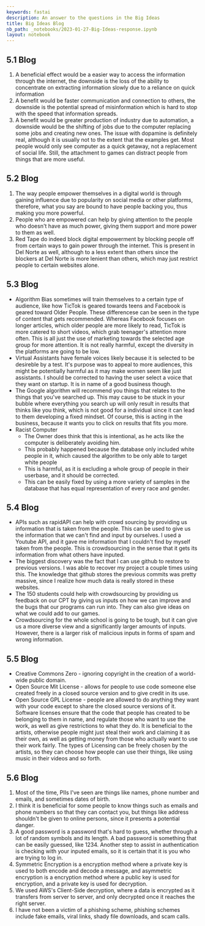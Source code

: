 ```yaml
---
keywords: fastai
description: An answer to the questions in the Big Ideas
title: Big Ideas Blog
nb_path: _notebooks/2023-01-27-Big-Ideas-response.ipynb
layout: notebook
---
```


<!--
#################################################
### THIS FILE WAS AUTOGENERATED! DO NOT EDIT! ###
#################################################
# file to edit: _notebooks/2023-01-27-Big-Ideas-response.ipynb
-->

<div class="container" id="notebook-container">
        
<div class="cell border-box-sizing text_cell rendered"><div class="inner_cell">
<div class="text_cell_render border-box-sizing rendered_html">
<h2 id="5.1-Blog">5.1 Blog<a class="anchor-link" href="#5.1-Blog"> </a></h2><ol>
<li>A beneficial effect would be a easier way to access the information through the internet, the downside is the loss of the ability to concentrate on extracting information slowly due to a reliance on quick information</li>
<li>A benefit would be faster communication and connection to others, the downside is the potential spread of misinformation which is hard to stop with the speed that information spreads.</li>
<li>A benefit would be greater production of industry due to automation, a downside would be the shifting of jobs due to the computer replacing some jobs and creating new ones.
The issue with dopamine is definitely real, although it is usually not to the extent that the examples get. Most people would only see computer as a quick getaway, not a replacement of social life. Still, the attachment to games can distract people from things that are more useful.</li>
</ol>

</div>
</div>
</div>
<div class="cell border-box-sizing text_cell rendered"><div class="inner_cell">
<div class="text_cell_render border-box-sizing rendered_html">
<h2 id="5.2-Blog">5.2 Blog<a class="anchor-link" href="#5.2-Blog"> </a></h2><ol>
<li>The way people empower themselves in a digital world is through gaining influence due to popularity on social media or other platforms, therefore, what you say are bound to have people backing you, thus making you more powerful.</li>
<li>People who are empowered can help by giving attention to the people who doesn't have as much power, giving them support and more power to them as well.</li>
<li>Red Tape do indeed block digital empowerment by blocking people off from certain ways to gain power through the internet. This is present in Del Norte as well, although to a less extent than others since the blockers at Del Norte is more lenient than others, which may just restrict people to certain websites alone.</li>
</ol>

</div>
</div>
</div>
<div class="cell border-box-sizing text_cell rendered"><div class="inner_cell">
<div class="text_cell_render border-box-sizing rendered_html">
<h2 id="5.3-Blog">5.3 Blog<a class="anchor-link" href="#5.3-Blog"> </a></h2><ul>
<li>Algorithm Bias sometimes will train themselves to a certain type of audience, like how TicTok is geared towards teens and Facebook is geared toward Older People. These differencese can be seen in the type of content that gets recommended. Whereas Facebook focuses on longer articles, which older people are more likely to read, TicTok is more catered to short videos, which grab teenager's attention more often. This is all just the use of marketing towards the selected age group for more attention. It is not really harmful, except the diversity in the platforms are going to be low.</li>
<li>Virtual Assistants have female voices likely because it is selected to be desireble by a test. It's purpose was to appeal to more audiences, this might be potentially harmful as it may make women seem like just assistants. I should be corrected to having the user select a voice that they want on startup. It is in name of a good business though.</li>
<li>The Google algorithm will recommend you things that relates to the things that you've searched up. This may cause to be stuck in your bubble where everything you search up will only result in results that thinks like you think, which is not good for a individual since it can lead to them developing a fixed mindset. Of course, this is acting in the business, because it wants you to click on results that fits you more.</li>
<li>Racist Computer<ul>
<li>The Owner does think that this is intentional, as he acts like the computer is deliberately avoiding him.</li>
<li>This probably happened because the database only included white people in it, which caused the algorithm to be only able to target white people</li>
<li>This is harmful, as it is excluding a whole group of people in their userbase, and it should be corrected.</li>
<li>This can be easily fixed by using a more variety of samples in the database that has equal representation of every race and gender.</li>
</ul>
</li>
</ul>

</div>
</div>
</div>
<div class="cell border-box-sizing text_cell rendered"><div class="inner_cell">
<div class="text_cell_render border-box-sizing rendered_html">
<h2 id="5.4-Blog">5.4 Blog<a class="anchor-link" href="#5.4-Blog"> </a></h2><ul>
<li>APIs such as rapidAPI can help with crowd sourcing by providing us information that is taken from the people. This can be used to give us the information that we can't find and input by ourselves. I used a Youtube API, and it gave me information that I couldn't find by myself taken from the people. This is crowdsourcing in the sense that it gets its information from what others have inputed.</li>
<li>The biggest discovery was the fact that I can use github to restore to previous versions. I was able to recover my project a couple times using this. The knowledge that github stores the previous commits was pretty massive, since I realize how much data is really stored in these websites.</li>
<li>The 150 students could help with crowdsourcing by providing us feedback on our CPT by giving us inputs on how we can improve and the bugs that our programs can run into. They can also give ideas on what we could add to our games.</li>
<li>Crowdsourcing for the whole school is going to be tough, but it can give us a more diverse view and a significantly larger amounts of inputs. However, there is a larger risk of malicious inputs in forms of spam and wrong information.</li>
</ul>

</div>
</div>
</div>
<div class="cell border-box-sizing text_cell rendered"><div class="inner_cell">
<div class="text_cell_render border-box-sizing rendered_html">
<h2 id="5.5-Blog">5.5 Blog<a class="anchor-link" href="#5.5-Blog"> </a></h2><ul>
<li>Creative Commons Zero - ignoring copyright in the creation of a world-wide public domain.</li>
<li>Open Source Mit License - allows for people to use code someone else created freely in a closed source version and to give credit in its use.</li>
<li>Open Source GPL License - people are allowed to do anything they want with your code except to share the closed source versions of it.
Software licenses ensure that the code that people has created to be belonging to them in name, and regulate those who want to use the work, as well as give restrictions to what they do. It is beneficial to the artists, otherwise people might just steal their work and claiming it as their own, as well as getting money from those who actually want to use their work fairly. The types of Licensing can be freely chosen by the artists, so they can choose how people can use their things, like using music in their videos and so forth.</li>
</ul>

</div>
</div>
</div>
<div class="cell border-box-sizing text_cell rendered"><div class="inner_cell">
<div class="text_cell_render border-box-sizing rendered_html">
<h2 id="5.6-Blog">5.6 Blog<a class="anchor-link" href="#5.6-Blog"> </a></h2><ol>
<li>Most of the time, PIIs I've seen are things like names, phone number and emails, and sometimes dates of birth.</li>
<li>I think it is beneficial for some people to know things such as emails and phone numbers so that they can contact you, but things like address shouldn't be given to online persons, since it presents a potential danger.</li>
<li>A good password is a password that's hard to guess, whether through a lot of random symbols and its length. A bad password is something that can be easily guessed, like 1234. Another step to assist in authentication is checking with your inputed emails, so it is certain that it is you who are trying to log in.</li>
<li>Symmetric Encryption is a encryption method where a private key is used to both encode and decode a message, and asymmetric encryption is a encryption method where a public key is used for encryption, and a private key is used for decryption.</li>
<li>We used AWS's Client-Side decryption, where a data is encrypted as it transfers from server to server, and only decrypted once it reaches the right server.</li>
<li>I have not been a victim of a phishing scheme, phishing schemes include fake emails, viral links, shady file downloads, and scam calls.</li>
</ol>

</div>
</div>
</div>
</div>
 

